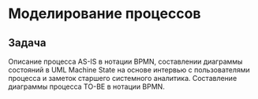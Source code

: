 # Моделирование процессов

## Задача

Описание процесса AS-IS в нотации BPMN, составлении диаграммы состояний в UML Machine State на основе интервью с пользователями процесса и заметок старшего системного аналитика. Составление диаграммы процесса TO-BE в нотации BPMN.